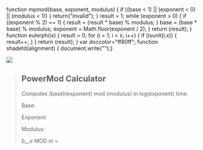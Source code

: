 function mpmod(base, exponent, modulus) { if ((base < 1) || (exponent < 0) || (modulus < 1)) { return("invalid"); } result = 1; while (exponent > 0) { if ((exponent % 2) == 1) { result = (result \* base) % modulus; } base = (base \* base) % modulus; exponent = Math.floor(exponent / 2); } return (result); } function eulerphi(x) { result = 0; for (i = 1; i < x; i++) { if (isunit(i,x)) { result++; } } return (result); } var doccolor="ff80ff"; function shadetd(alignment) { document.write("<td bgcolor="+doccolor+" align="+alignment+">");}

![](https://www.intel.com/etc/designs/intel/clientlibs/pages/commons-page/images/intel-logo-highres.png)

> PowerMod Calculator
> -------------------
> 
> Computes (base)(exponent) mod (modulus) in log(exponent) time.
> 
> Base: 
> 
> Exponent: 
> 
> Modulus: 
> 
> _b__e_ MOD _m_ =
